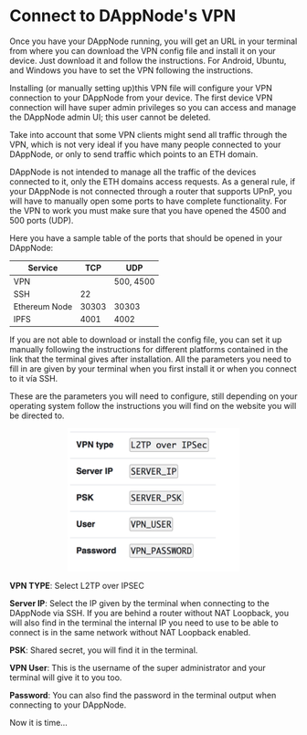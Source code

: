 # Connect to DAppNode's VPN

Once you have your DAppNode running, you will get an URL in your terminal from where you can download the VPN config file and install it on your device. Just download it and follow the instructions. For Android, Ubuntu, and Windows you have to set the VPN following the instructions.

Installing (or manually setting up)this VPN file will configure your VPN connection to your DAppNode from your device. The first device VPN connection will have super admin privileges so you can access and manage the DAppNode admin UI; this user cannot be deleted.

Take into account that some VPN clients might send all traffic through the VPN, which is not very ideal if you have many people connected to your DAppNode, or only to send traffic which points to an ETH domain.

DAppNode is not intended to manage all the traffic of the devices connected to it, only the ETH domains access requests.
As a general rule, if your DAppNode is not connected through a router that supports UPnP, you will have to manually open some ports to have complete functionality. For the VPN to work you must make sure that you have opened the 4500 and 500 ports (UDP).

Here you have a sample table of the ports that should be opened in your DAppNode:

| Service       | TCP   | UDP       |
| ------------- | ----- | --------- |
| VPN           |       | 500, 4500 |
| SSH           | 22    |           |
| Ethereum Node | 30303 | 30303     |
| IPFS          | 4001  | 4002      |

If you are not able to download or install the config file, you can set it up manually following the instructions for different platforms contained in the link that the terminal gives after installation. All the parameters you need to fill in are given by your terminal when you first install it or when you connect to it vía SSH.

These are the parameters you will need to configure, still depending on your operating system follow the instructions you will find on the website you will be directed to.

<p align="center">
    <img width="300"src="https://github.com/Shelpin/DAppNode/raw/master/doc/credentialsscreen.png">
</p>

**VPN TYPE**: Select L2TP over IPSEC

**Server IP**: Select the IP given by the terminal when connecting to the DAppNode via SSH. If you are behind a router without NAT Loopback, you will also find in the terminal the internal IP you need to use to be able to connect is in the same network without NAT Loopback enabled.

**PSK**: Shared secret, you will find it in the terminal.

**VPN User**: This is the username of the super administrator and your terminal will give it to you too.

**Password**: You can also find the password in the terminal output when connecting to your DAppNode.

Now it is time…
